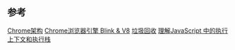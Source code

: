 ## 参考

[Chrome架构](https://zhuanlan.zhihu.com/p/262182267)
[Chrome浏览器引擎 Blink & V8](https://zhuanlan.zhihu.com/p/279920830)
[垃圾回收](https://juejin.cn/post/6969875260472557582?utm_source=gold_browser_extension)
[理解JavaScript 中的执行上下文和执行栈](https://muyiy.cn/blog/1/1.1.html#%E6%89%A7%E8%A1%8C%E4%B8%8A%E4%B8%8B%E6%96%87%E7%9A%84%E7%B1%BB%E5%9E%8B)
